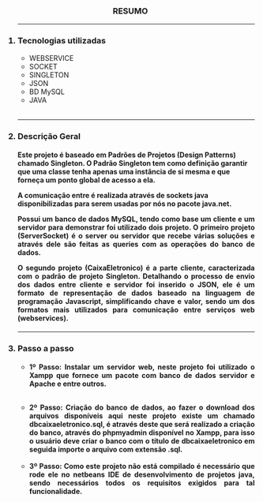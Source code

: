 
<h3><p align="center">RESUMO</p></h3>

<ol><hr>
<h3><li>Tecnologias utilizadas </li></h3>
<ul> 
      <li>WEBSERVICE  </li>
      <li>SOCKET      </li>
      <li>SINGLETON   </li> 
      <li>JSON        </li>
      <li>BD MySQL    </li> 
      <li>JAVA        </li> 
</ul><br> <hr>   
      
<h3><li>Descrição Geral</li></h3>
 
<h4><p align="justify">
 
Este projeto é baseado em Padrões de Projetos (Design Patterns) chamado Singleton. O Padrão Singleton tem como definição garantir que uma classe tenha apenas uma instância de si mesma e que forneça um ponto global de acesso a ela.

</p><p align="justify">
 
A comunicação entre é realizada através de sockets java disponibilizadas para serem usadas por nós no pacote java.net.
</p><p align="justify">
Possui um banco de dados MySQL, tendo como base um cliente e um servidor para demonstrar foi utilizado dois projeto. O primeiro projeto (ServerSocket) é o server ou servidor que recebe várias soluções e através dele são feitas as queries com as operações do banco de dados.
</p><p align="justify">      
O segundo projeto (CaixaEletronico) é a parte cliente, caracterizada com o padrão de projeto Singleton. Detalhando o processo de envio dos dados entre cliente e servidor foi inserido o JSON, ele é um formato de representação de dados baseado na linguagem de programação Javascript, simplificando chave e valor, sendo um dos formatos mais utilizados para comunicação entre serviços web (webservices).
</p></h4><hr>
<h3><li>Passo a passo</li></h3>
<h4>
<ul><li align="justify">
 
1º Passo: Instalar um servidor web, neste projeto foi utilizado o Xampp que fornece um pacote com banco de dados servidor e Apache e entre outros.
</li> <br> 
<li  align="justify">
2º Passo: Criação do banco de dados, ao fazer o download dos arquivos disponíveis aqui neste projeto existe um chamado dbcaixaeletronico.sql,  é através deste que será realizado a criação do banco, através do phpmyadmin disponível no Xampp, para isso o usuário deve criar o banco com o título  de dbcaixaeletronico em seguida importe o arquivo com extensão .sql.
</li><br><li  align="justify">
3º Passo: Como este projeto não está compilado é necessário que rode ele no netbeans IDE de desenvolvimento de projetos java, sendo necessários todos os requisitos exigidos para tal funcionalidade.
</li>
</ul>
</h4>
</ol>
